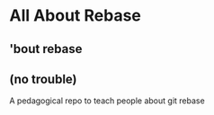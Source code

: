 # All About Rebase
## 'bout rebase
## (no trouble)
A pedagogical repo to teach people about git rebase
